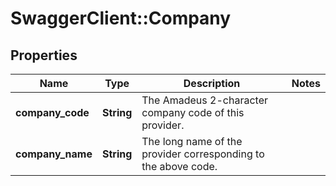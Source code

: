 # SwaggerClient::Company

## Properties
Name | Type | Description | Notes
------------ | ------------- | ------------- | -------------
**company_code** | **String** | The Amadeus 2-character company code of this provider. | 
**company_name** | **String** | The long name of the provider corresponding to the above code. | 


